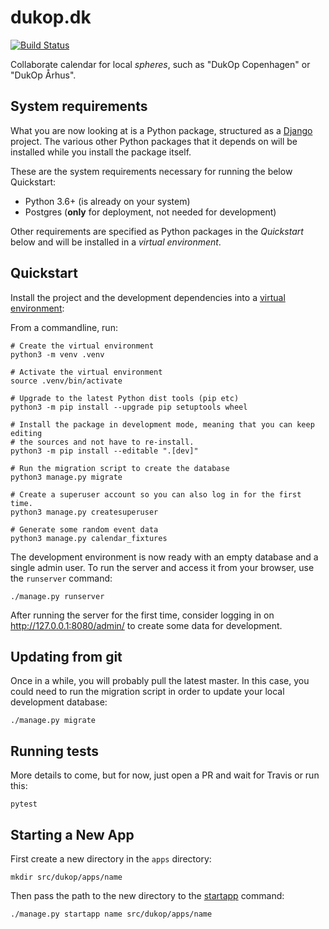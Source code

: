 # dukop.dk

[![Build Status](https://circleci.com/gh/dukop/django-dukop/tree/main.svg?style=shield)](https://circleci.com/gh/dukop/django-dukop/tree/main)

Collaborate calendar for local *spheres*, such as "DukOp Copenhagen" or "DukOp Århus".

## System requirements

What you are now looking at is a Python package, structured as a
[Django](https://www.djangoproject.com/) project. The various other Python
packages that it depends on will be installed while you install the package
itself.

These are the system requirements necessary for running the below Quickstart:

* Python 3.6+ (is already on your system)
* Postgres (**only** for deployment, not needed for development)

Other requirements are specified as Python packages in the *Quickstart* below
and will be installed in a *virtual environment*.

## Quickstart

Install the project and the development dependencies into a
[virtual environment](https://docs.python.org/3.7/tutorial/venv.html):

From a commandline, run:

```console
# Create the virtual environment
python3 -m venv .venv

# Activate the virtual environment
source .venv/bin/activate

# Upgrade to the latest Python dist tools (pip etc)
python3 -m pip install --upgrade pip setuptools wheel

# Install the package in development mode, meaning that you can keep editing
# the sources and not have to re-install.
python3 -m pip install --editable ".[dev]"

# Run the migration script to create the database
python3 manage.py migrate

# Create a superuser account so you can also log in for the first time.
python3 manage.py createsuperuser

# Generate some random event data
python3 manage.py calendar_fixtures
```

The development environment is now ready with an empty database and a single
admin user. To run the server and access it from your browser, use the
`runserver` command:

```console
./manage.py runserver
```

After running the server for the first time, consider logging in on
http://127.0.0.1:8080/admin/ to create some data for development.


## Updating from git

Once in a while, you will probably pull the latest master. In this case, you
could need to run the migration script in order to update your local development
database:

```console
./manage.py migrate
```


## Running tests

More details to come, but for now, just open a PR and wait for Travis or run
this:

```console
pytest
```

## Starting a New App

First create a new directory in the `apps` directory:

```console
mkdir src/dukop/apps/name
```

Then pass the path to the new directory to the
[startapp](https://docs.djangoproject.com/en/2.1/ref/django-admin/#django-admin-startapp)
command:

```console
./manage.py startapp name src/dukop/apps/name
```

